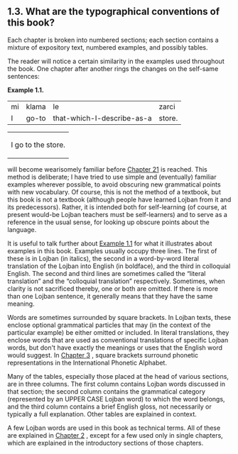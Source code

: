 <a id="section-conventions"></a>1.3. <a id="c1s3"></a>What are the typographical conventions of this book?
----------------------------------------------------------------------------------------------------------

Each chapter is broken into numbered sections; each section contains a mixture of expository text, numbered examples, and possibly tables.

<a id="id-1.2.5.3.1" class="indexterm"></a><a id="id-1.2.5.3.2" class="indexterm"></a>The reader will notice a certain similarity in the examples used throughout the book. One chapter after another rings the changes on the self-same sentences:

<div class="interlinear-gloss-example example">
<a id="example-random-id-hrtj"></a>

**Example 1.1. <a id="id-1.2.5.4.1.1" class="indexterm"></a><a id="c1e3d1"></a>** 

<table class="interlinear-gloss"><colgroup></colgroup><tbody><tr class="jbo"><td>mi</td><td>klama</td><td>le</td><td>zarci</td></tr><tr class="gloss"><td>I</td><td>go-to</td><td>that-which-I-describe-as-a</td><td>store.</td></tr></tbody></table>

<table class="interlinear-gloss"><tbody><tr class="para"><td colspan="12321"><p class="natlang">I go to the store.</p></td></tr></tbody></table>

</div>  

will become wearisomely familiar before [Chapter 21](../chapter-grammars) is reached. This method is deliberate; I have tried to use simple and (eventually) familiar examples wherever possible, to avoid obscuring new grammatical points with new vocabulary. Of course, this is not the method of a textbook, but this book is not a textbook (although people have learned Lojban from it and its predecessors). Rather, it is intended both for self-learning (of course, at present would-be Lojban teachers must be self-learners) and to serve as a reference in the usual sense, for looking up obscure points about the language.

<a id="id-1.2.5.6.1" class="indexterm"></a><a id="id-1.2.5.6.2" class="indexterm"></a><a id="id-1.2.5.6.3" class="indexterm"></a>It is useful to talk further about [Example 1.1](../section-conventions#example-random-id-hrtj) for what it illustrates about examples in this book. Examples usually occupy three lines. The first of these is in Lojban (in italics), the second in a word-by-word literal translation of the Lojban into English (in boldface), and the third in colloquial English. The second and third lines are sometimes called the “literal translation” and the “colloquial translation” respectively. Sometimes, when clarity is not sacrificed thereby, one or both are omitted. If there is more than one Lojban sentence, it generally means that they have the same meaning.

<a id="id-1.2.5.7.1" class="indexterm"></a>Words are sometimes surrounded by square brackets. In Lojban texts, these enclose optional grammatical particles that may (in the context of the particular example) be either omitted or included. In literal translations, they enclose words that are used as conventional translations of specific Lojban words, but don't have exactly the meanings or uses that the English word would suggest. In [Chapter 3](../chapter-phonology) , square brackets surround phonetic representations in the International Phonetic Alphabet.

<a id="id-1.2.5.8.1" class="indexterm"></a><a id="id-1.2.5.8.2" class="indexterm"></a>Many of the tables, especially those placed at the head of various sections, are in three columns. The first column contains Lojban words discussed in that section; the second column contains the grammatical category (represented by an UPPER CASE Lojban word) to which the word belongs, and the third column contains a brief English gloss, not necessarily or typically a full explanation. Other tables are explained in context.

<a id="id-1.2.5.9.1" class="indexterm"></a>A few Lojban words are used in this book as technical terms. All of these are explained in [Chapter 2](../chapter-tour) , except for a few used only in single chapters, which are explained in the introductory sections of those chapters.